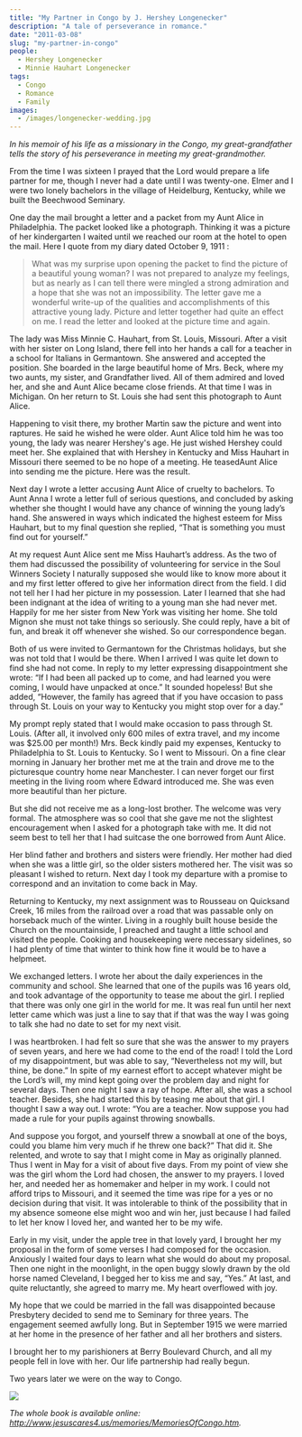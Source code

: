 ```yaml
---
title: "My Partner in Congo by J. Hershey Longenecker"
description: "A tale of perseverance in romance."
date: "2011-03-08"
slug: "my-partner-in-congo"
people:
  - Hershey Longenecker
  - Minnie Hauhart Longenecker
tags:
  - Congo
  - Romance
  - Family
images:
  - /images/longenecker-wedding.jpg
---
```


_In his memoir of his life as a missionary in the Congo, my great-grandfather tells the story of his perseverance in meeting my great-grandmother._

From the time I was sixteen I prayed that the Lord would prepare a life partner for me, though I never had a date until I was twenty-one. Elmer and I were two lonely bachelors in the village of Heidelburg, Kentucky, while we built the Beechwood Seminary.

One day the mail brought a letter and a packet from my Aunt Alice in Philadelphia. The packet looked like a photograph. Thinking it was a picture of her kindergarten I waited until we reached our room at the hotel to open the mail. Here I quote from my diary dated October 9, 1911 :

> What was my surprise upon opening the packet to find the picture of a beautiful young woman? I was not prepared to analyze my feelings, but as nearly as I can tell there were mingled a strong admiration and a hope that she was not an impossibility. The letter gave me a wonderful write-up of the qualities and accomplishments of this attractive young lady. Picture and letter together had quite an effect on me. I read the letter and looked at the picture time and again.

The lady was Miss Minnie C. Hauhart, from St. Louis, Missouri. After a visit with her sister on Long Island, there fell into her hands a call for a teacher in a school for Italians in Germantown. She answered and accepted the position. She boarded in the large beautiful home of Mrs. Beck, where my two aunts, my sister, and Grandfather lived. All of them admired and loved her, and she and Aunt Alice became close friends. At that time I was in Michigan. On her return to St. Louis she had sent this photograph to Aunt Alice.

Happening to visit there, my brother Martin saw the picture and went into raptures. He said he wished he were older. Aunt Alice told him he was too young, the lady was nearer Hershey's age. He just wished Hershey could meet her. She explained that with Hershey in Kentucky and Miss Hauhart in Missouri there seemed to be no hope of a meeting. He teasedAunt Alice into sending me the picture. Here was the result.

Next day I wrote a letter accusing  Aunt Alice of cruelty to bachelors. To Aunt Anna I wrote a letter full of serious questions, and concluded by asking whether she thought I would have any chance of winning the young lady’s hand. She answered in ways which indicated the highest esteem for Miss Hauhart, but to my final question she replied, “That is something you must find out for yourself.”

At my request Aunt Alice sent me Miss Hauhart’s address. As the two of them had discussed the possibility of volunteering for service in the Soul Winners Society I naturally supposed she would like to know more about it and my first letter offered to give her information direct from the field. I did not tell her I had her picture in my possession. Later I learned that she had been indignant at the idea of writing to a young man she had never met. Happily for me her sister from New York was visiting her home. She told Mignon she must not take things so seriously. She could reply, have a bit of fun, and break it off whenever she wished. So our correspondence began.

Both of us were invited to Germantown for the Christmas holidays, but she was not told that I would be there. When I arrived I was quite let down to find she had not come. In reply to my letter expressing disappointment she wrote: “If I had been all packed up to come, and had learned you were coming, I would have unpacked at once.” It sounded hopeless! But she added, “However, the family has agreed that if you have occasion to pass through St. Louis on your way to Kentucky you might stop over for a day.”

My prompt reply stated that I would make occasion to pass through St. Louis. (After all, it involved only 600 miles of extra travel, and my income was $25.00 per month!) Mrs. Beck kindly paid my expenses, Kentucky to Philadelphia to St. Louis to Kentucky. So I went to Missouri. On a fine clear morning in January her brother met me at the train and drove me to the picturesque country home near Manchester. I can never forget our first meeting in the living room where Edward introduced me. She was even more beautiful than her picture.

But she did not receive me as a long-lost brother. The welcome was very formal. The atmosphere was so cool that she gave me not the slightest encouragement when I asked for a photograph take with me. It did not seem best to tell her that I had suitcase the one borrowed from Aunt Alice.

Her blind father and brothers and sisters were friendly. Her mother had died when she was a little girl, so the older sisters mothered her. The visit was so pleasant I wished to return. Next day I took my departure with a promise to correspond and an invitation to come back in May.

Returning to Kentucky, my next assignment was to Rousseau on Quicksand Creek, 16 miles from the railroad over a road that was passable only on horseback much of the winter. Living in a roughly built house beside the Church on the mountainside, I preached and taught a little school and visited the people. Cooking and housekeeping were necessary sidelines, so I had plenty of time that winter to think how fine it would be to have a helpmeet.

We exchanged letters. I wrote her about the daily experiences in the community and school. She learned that one of the pupils was 16 years old, and took advantage of the opportunity to tease me about the girl. I replied that there was only one girl in the world for me. It was real fun until her next letter came which was just a line to say that if that was the way I was going to talk she had no date to set for my next visit.

I was heartbroken. I had felt so sure that she was the answer to my prayers of seven years, and here we had come to the end of the road! I told the Lord of my disappointment, but was able to say, “Nevertheless not my will, but thine, be done.” In spite of my earnest effort to accept whatever might be the Lord’s will, my mind kept going over the problem day and night for several days. Then one night I saw a ray of hope. After all, she was a school teacher. Besides, she had started this by teasing me about that girl. I thought I saw a way out. I wrote: “You are a teacher. Now suppose you had made a rule for your pupils against throwing snowballs.

And suppose you forgot, and yourself threw a snowball at one of the boys, could you blame him very much if he threw one back?” That did it. She relented, and wrote to say that I might come in May as originally planned. Thus I went in May for a visit of about five days. From my point of view she was the girl whom the Lord had chosen, the answer to my prayers. I loved her, and needed her as homemaker and helper in my work. I could not afford trips to Missouri, and it seemed the time was ripe for a yes or no decision during that visit. It was intolerable to think of the possibility that in my absence someone else might woo and win her, just because I had failed to let her know I loved her, and wanted her to be my wife.

Early in my visit, under the apple tree in that lovely yard, I brought her my proposal in the form of some verses I had composed for the occasion. Anxiously I waited four days to learn what she would do about my proposal. Then one night in the moonlight, in the open buggy slowly drawn by the old horse named Cleveland, I begged her to kiss me and say, “Yes.” At last, and quite reluctantIy, she agreed to marry me. My heart overflowed with joy.

My hope that we could be married in the fall was disappointed because Presbytery decided to send me to Seminary for three years. The engagement seemed awfully long. But in September 1915 we were married at her home in the presence of her father and all her brothers and sisters.

I brought her to my parishioners at Berry Boulevard Church, and all my people fell in love with her. Our life partnership had really begun.

Two years later we were on the way to Congo.

![](/images/longenecker-wedding.jpg)

_The whole book is available online: http://www.jesuscares4.us/memories/MemoriesOfCongo.htm._